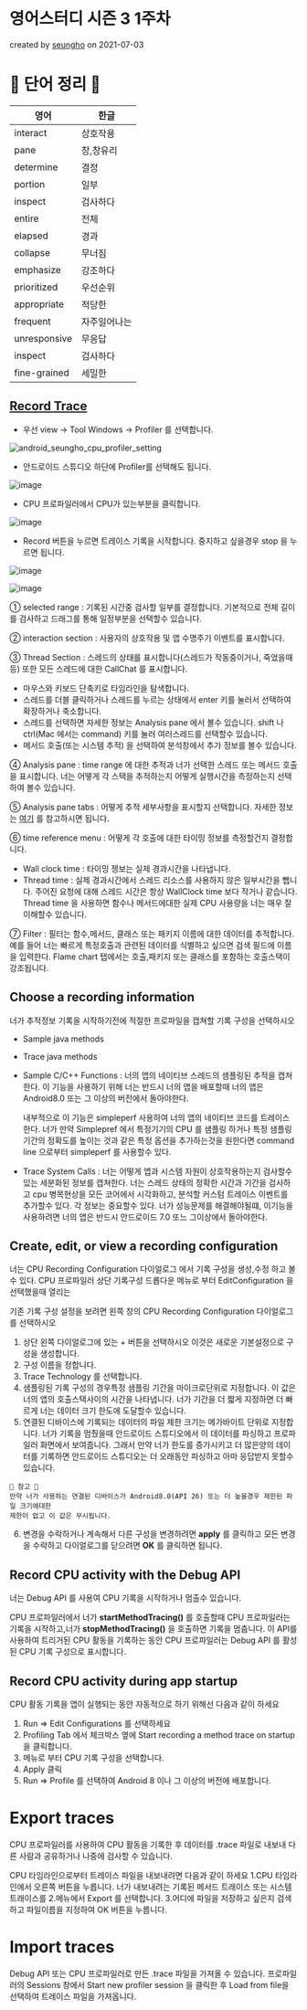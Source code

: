 # 영어스터디 시즌 3 1주차 
created by [seungho](https://github.com/devaspirant0510) on 2021-07-03
# 📗 단어 정리 📘
|영어|한글|
|---|---|
|interact|상호작용|
|pane|창,창유리|
|determine|결정|
|portion|일부|
|inspect|검사하다|
|entire|전체|
|elapsed|경과|
|collapse|무너짐|
|emphasize|강조하다|
|prioritized|우선순위|
|appropriate|적당한|
|frequent|자주일어나는|
|unresponsive|무응답|
|inspect|검사하다|
|fine-grained|세밀한|

## <a href="https://developer.android.com/studio/profile/cpu-profiler?hl=ko#method_traces">Record Trace</a>

- 우선 view → Tool Windows → Profiler 를 선택합니다.

 ![android_seungho_cpu_profiler_setting](https://user-images.githubusercontent.com/68223593/124064004-f1a03c00-da6e-11eb-9bdf-e6a2746d8a61.png)

- 안드로이드 스튜디오 하단에 Profiler를 선택해도 됩니다.

![image](https://user-images.githubusercontent.com/68223593/124273802-724c5e80-db7b-11eb-9301-166c2d6beb09.png)

- CPU 프로파일러에서 CPU가 있는부분을 클릭합니다.

 ![image](https://user-images.githubusercontent.com/68223593/124068635-d553cd80-da75-11eb-8512-6d53ac42b2ca.png)

- Record 버튼을 누르면 트레이스 기록을 시작합니다. 중지하고 싶을경우 stop 을 누르면 됩니다.

![image](https://user-images.githubusercontent.com/68223593/124069008-80648700-da76-11eb-85e8-098014df0670.png)

![image](https://developer.android.com/studio/images/profile/sample-java-methods.png)

① selected range : 기록된 시간중 검사할 일부를 결정합니다. 기본적으로 전체 길이를 검사하고 드래그를 통해 일정부분을 선택할수 있습니다.

② interaction section :  사용자의 상호작용 및 앱 수명주기 이벤트를 표시합니다.

③ Thread Section : 스레드의 상태를 표시합니다(스레드가 작동중이거나, 죽었을때 등) 또한 모든 스레드에 대한 CallChat 를 표시합니다.
- 마우스와 키보드 단축키로 타임라인을 탐색합니다.
- 스레드를 더블 클릭하거나 스레드를 누르는 상태에서 enter 키를 눌러서 선택하여 확장하거나 축소합니다. 
- 스레드를 선택하면 자세한 정보는 Analysis pane 에서 볼수 있습니다. shift 나 ctrl(Mac 에서는 command) 키를 눌러 여러스레드를 선택할수 있습니다.
- 메서드 호출(또는 시스템 추적) 을 선택하여 분석창에서 추가 정보를 볼수 있습니다.

④ Analysis pane : time range 에 대한 추적과 너가 선택한 스레드 또는 메서드 호출을 표시합니다.
너는 어뗗게 각 스택을 추적하는지 어떻게 실행시간을 측정하는지 선택하여 볼수 있습니다.

⑤ Analysis pane tabs : 어떻게 추적 세부사항을 표시할지 선택합니다. 자세한 정보는 [여기](https://developer.android.com/studio/profile/cpu-profiler#inspect-traces) 를 참고하시면 됩니다.

⑥ time reference menu : 어떻게 각 호출에 대한 타이밍 정보를 측정할건지 결정합니다.
- Wall clock time : 타이밍 젱보는 실제 경과시간을 나타냅니다.
- Thread time : 실제 경과시간에서 스레드 리소스를 사용하지 않은 일부시간을 뺍니다. 주어진 요청에 대해 스레드 시간은 항상 WallClock time 보다 작거나 같습니다.
Thread time 을 사용하면 함수나 메서드에대한 실제 CPU 사용량을 너는 매우 잘 이해할수 있습니다.
  
⑦ Filter : 필터는 함수,메서드, 클래스 또는 패키지 이름에 대한 데이터를 추적합니다. 예를 들어 너는 빠르게 특정호출과 관련된 데이터를 식별하고 싶으면 검색 필드에 이름을 입력한다.
Flame chart 탭에서는 호출,패키지 또는 클래스를 포함하는 호출스택이 강조됩니다.

## Choose a recording information
너가  추적정보 기록을 시작하기전에 적절한 프로파일을 캡쳐할 기록 구성을 선택하시오
- Sample java methods
- Trace java methods
- Sample C/C++ Functions : 너의 앱의 네이티브 스레드의 샘플링된 추적을 캡쳐한다. 이 기능을 사용하기 위해 너는 반드시 너의 앱을
  배포할때 너의 앱은 Android8.0 또는 그 이상의 버전에서 돌아야한다. 
  
  내부적으로 이 기능은 simpleperf 사용하여 너의 앱의 네이티브 코드를 트레이스 한다. 너가 만약 Simplepref 에서 
  특정기기의 CPU 를 샘플링 하거나 특정 샘플링 기간의 정확도를 높이는 것과 같은 특정 옵션을 추가하는것을 원한다면
  command line 으로부터 simpleperf 를 사용할수 있다.
  
- Trace System Calls : 너는 어떻게 앱과 시스템 자원이 상호작용하는지 검사할수 있는 세분화된 정보를 캡쳐한다.
  너는 스레드 상태의 정확한 시간과 기간을 검사하고 cpu 병목현상을 모든 코어에서 시각화하고, 분석할 커스텀 트레이스 이벤트를 
  추가할수 있다. 각 정보는 중요할수 있다. 너가 성능문제를 해결해야될떄, 이기능을 사용하려면 너의 앱은 반드시 안드로이드 7.0 또느
  그이상에서 돌아야한다.
  
## Create, edit, or view a recording configuration
너는 CPU Recording Configuration 다이얼로그 에서 기록 구성을 생성,수정 하고 볼수 있다. CPU 프로파일러 상단 기록구성 드롭다운 메뉴로 부터
EditConfiguration 을 선택했을때 열리는

기존 기록 구성 설정을 보려면 왼쪽 창의 CPU Recording Configuration 다이얼로그를 선택하시오
1. 상단 왼쪽 다이얼로그에 있는 \+ 버튼을 선택하시오 이것은 새로운 기본설정으로 구성을 생성합니다.
2. 구성 이름을 정합니다.
3. Trace Technology 를 선택합니다.
4. 샘플링된 기록 구성의 경우특정 샘플링 기간을 마이크로단위로 지정합니다. 이 값은 너의 앱의 호출스택사이의 시간을 나타냅니다.
너가 기간을 더 짧게 지정하면 더 빠르게 너는 데이터 크기 한도에 도달할수 있습니다.
5. 연결된 디바이스에 기록되는 데이터의 파일 제한 크기는 메가바이트 단위로 지정합니다. 너가 기록을 멈췄을때 안드로이드 스튜디오에서
이 데이터를 파싱하고 프로파일러 화면에서 보여줍니다. 그래서 만약 너가 한도를 증가시키고 더 많은양의 데이터를 기록하면 
   안드로이드 스튜디오는 더 오래동안 파싱하고 아마 응답받지 못할수 있습니다.
```
📢 참고 📢
만약 너가 사용하는 연결된 디바이스가 Android8.0(API 26) 또는 더 높을경우 제한된 파일 크기에대한 
제한이 없고 이 값은 무시됩니다.
```
6. 변경을 수락하거나 계속해서 다른 구성을 변경하려면 <b>apply</b> 를 클릭하고 모든 변경을 수락하고 다이얼로그를 닫으려면
<b>OK</b> 를 클릭하면 됩니다.

## Record CPU activity with the Debug API
너는 Debug API 를 사용여 CPU 기록을 시작하거나 멈출수 있습니다. 

CPU 프로파일러에서 너가 <b>startMethodTracing()</b> 를 호출할때 CPU 프로파일러는 기록을 시작하고,너가 
<b>stopMethodTracing()</b> 을 호출하면 기록을 멈춥니다. 이 API를 사용하여 트리거된 CPU 활동을 기록하는 동안
CPU 프로파일러는 Debug API 를 활성된 CPU 기록 구성으로 표시합니다.
## Record CPU activity during app startup
CPU 활동 기록을 앱이 실행되는 동안 자동적으로 하기 위해선 다음과 같이 하세요
1. Run => Edit Configurations 를 선택하세요
2. Profiling Tab 에서 체크박스 옆에 Start recording a method trace on startup 을 클릭합니다.
3. 메뉴로 부터 CPU 기록 구성을 선택합니다.
4. Apply 클릭
5. Run => Profile 를 선택하여 Android 8 이나 그 이상의 버전에 배포합니다.
# Export traces
CPU 프로파일러를 사용하여 CPU 활동을 기록한 후 데이터를 .trace 파일로 내보내 다른 사람과 공유하거나 나중에 검사할 수 있습니다.

CPU 타임라인으로부터 트레이스 파일을 내보내려면 다음과 같이 하세요
1.CPU 타임라인에서 오른쪽 버튼을 누릅니다. 너가 내보내려는 기록된 메서드 트래이스 또는 시스템 트래이스를
2.메뉴에서  Export 를 선택합니다.
3.어디에 파일을 저장하고 싶은지 검색하고 파일이름을 지정하여 OK 버튼을 누릅니다.
# Import traces
Debug API 또는 CPU 프로파일러로 만든 .trace 파일을 가져올 수 있습니다.
프로파일러의 Sessions 창에서 Start new profiler session 을 클릭한 후 Load from file을
선택하여 트레이스 파일을 가져옵니다.
